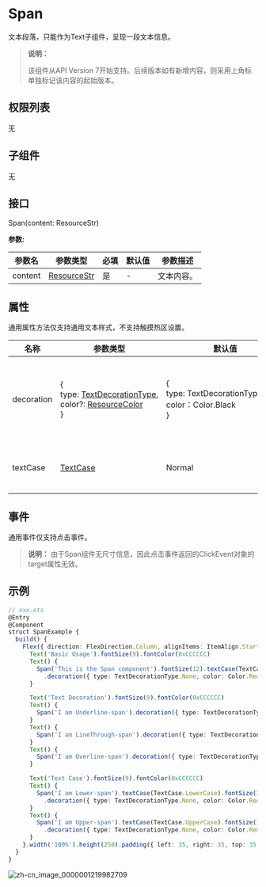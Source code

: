 # Span

文本段落，只能作为Text子组件，呈现一段文本信息。

>  **说明：**
>
>  该组件从API Version 7开始支持。后续版本如有新增内容，则采用上角标单独标记该内容的起始版本。


## 权限列表

无


## 子组件

无


## 接口

Span(content: ResourceStr)

**参数:**

| 参数名     | 参数类型   | 必填   | 默认值  | 参数描述  |
| ------- | ------ | ---- | ---- | ----- |
| content | [ResourceStr](../../ui/ts-types.md) | 是    | -    | 文本内容。 |

## 属性

通用属性方法仅支持通用文本样式，不支持触摸热区设置。

| 名称         | 参数类型                                     | 默认值                                      | 描述             |
| ---------- | ---------------------------------------- | ---------------------------------------- | -------------- |
| decoration | {<br/>type:&nbsp;[TextDecorationType](ts-appendix-enums.md#textdecorationtype枚举说明),<br/>color?:&nbsp;[ResourceColor](../../ui/ts-types.md)<br/>} | {<br/>type:&nbsp;TextDecorationType.None<br/>color：Color.Black<br/>} | 设置文本装饰线样式及其颜色。 |
| textCase   | [TextCase](ts-appendix-enums.md#textcase枚举说明) | Normal                                   | 设置文本大小写。       |


## 事件

通用事件仅支持点击事件。

>  **说明：**
>  由于Span组件无尺寸信息，因此点击事件返回的ClickEvent对象的target属性无效。


## 示例

```ts
// xxx.ets
@Entry
@Component
struct SpanExample {
  build() {
    Flex({ direction: FlexDirection.Column, alignItems: ItemAlign.Start, justifyContent: FlexAlign.SpaceBetween }) {
      Text('Basic Usage').fontSize(9).fontColor(0xCCCCCC)
      Text() {
        Span('This is the Span component').fontSize(12).textCase(TextCase.Normal)
          .decoration({ type: TextDecorationType.None, color: Color.Red })
      }

      Text('Text Decoration').fontSize(9).fontColor(0xCCCCCC)
      Text() {
        Span('I am Underline-span').decoration({ type: TextDecorationType.Underline, color: Color.Red }).fontSize(12)
      }
      Text() {
        Span('I am LineThrough-span').decoration({ type: TextDecorationType.LineThrough, color: Color.Red }).fontSize(12)
      }
      Text() {
        Span('I am Overline-span').decoration({ type: TextDecorationType.Overline, color: Color.Red }).fontSize(12)
      }

      Text('Text Case').fontSize(9).fontColor(0xCCCCCC)
      Text() {
        Span('I am Lower-span').textCase(TextCase.LowerCase).fontSize(12)
          .decoration({ type: TextDecorationType.None, color: Color.Red })
      }
      Text() {
        Span('I am Upper-span').textCase(TextCase.UpperCase).fontSize(12)
          .decoration({ type: TextDecorationType.None, color: Color.Red })
      }
    }.width('100%').height(250).padding({ left: 35, right: 35, top: 35 })
  }
}
```

![zh-cn_image_0000001219982709](figures/zh-cn_image_0000001219982709.gif)
